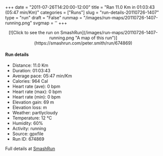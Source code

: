 +++
date = "2011-07-26T14:20:00-12:00"
title = "Ran 11.0 Km in 01:03:43 (05:47 min/Km)"
categories = ["Runs"]
slug = "run-details-20110726-1407"
type = "run"
draft = "False"
runmap = "/images/run-maps/20110726-1407-running.png"
svgmap = '<polyline points="0 56, 0 60, 2 60, 6 57, 9 52, 12 50, 16 50, 18 48, 21 50, 24 49, 24 49, 25 48, 27 46, 30 45, 44 46, 45 47, 54 54, 56 55, 61 56, 69 56, 80 54, 81 52, 83 52, 92 54, 97 51, 100 49, 97 41, 98 44, 100 49, 99 50, 96 53, 93 54, 83 52, 81 52, 79 54, 74 56, 67 57, 62 57, 57 56, 55 55, 43 46, 28 45, 27 46, 24 50, 18 49, 10 51, 5 58, 3 59">'
+++



<!--more-->

<center>
[![Click to see the run on SmashRun](/images/run-maps/20110726-1407-running.png "A map of this run")](https://smashrun.com/peter.smith/run/674869)
</center>

#### Run details

* Distance: 11.0 Km
* Duration: 01:03:43
* Average pace: 05:47 min/Km
* Calories: 964 Cal
* Heart rate (ave): 0 bpm
* Heart rate (max): 0 bpm
* Heart rate (min): 0 bpm
* Elevation gain: 69 m
* Elevation loss:  m
* Weather: partlycloudy
* Temperature: 12 &deg;C
* Humidity: 60%
* Activity: running
* Source: gpxfile
* Run ID: 674869

Full details at [SmashRun](https://smashrun.com/peter.smith/run/674869)